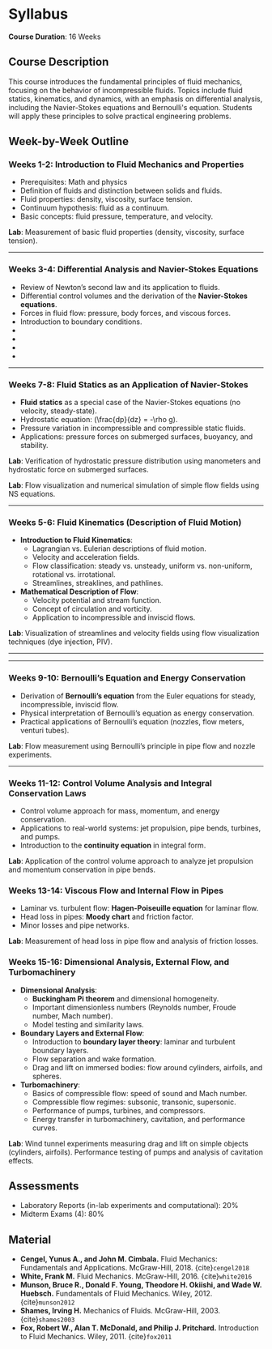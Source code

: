# Syllabus
**Course Duration**: 16 Weeks

## Course Description
This course introduces the fundamental principles of fluid mechanics, focusing on the behavior of incompressible fluids. Topics include fluid statics, kinematics, and dynamics, with an emphasis on differential analysis, including the Navier-Stokes equations and Bernoulli's equation. Students will apply these principles to solve practical engineering problems.

## Week-by-Week Outline

### **Weeks 1-2: Introduction to Fluid Mechanics and Properties**
- Prerequisites: Math and physics
- Definition of fluids and distinction between solids and fluids.
- Fluid properties: density, viscosity, surface tension.
- Continuum hypothesis: fluid as a continuum.
- Basic concepts: fluid pressure, temperature, and velocity.

**Lab**: Measurement of basic fluid properties (density, viscosity, surface tension).

---

### **Weeks 3-4: Differential Analysis and Navier-Stokes Equations**
- Review of Newton’s second law and its application to fluids.
- Differential control volumes and the derivation of the **Navier-Stokes equations**.
- Forces in fluid flow: pressure, body forces, and viscous forces.
- Introduction to boundary conditions.
-
-
-
-


---

### **Weeks 7-8: Fluid Statics as an Application of Navier-Stokes**
- **Fluid statics** as a special case of the Navier-Stokes equations (no velocity, steady-state).
- Hydrostatic equation: \(\frac{dp}{dz} = -\rho g\).
- Pressure variation in incompressible and compressible static fluids.
- Applications: pressure forces on submerged surfaces, buoyancy, and stability.

**Lab**: Verification of hydrostatic pressure distribution using manometers and hydrostatic force on submerged surfaces.


**Lab**: Flow visualization and numerical simulation of simple flow fields using NS equations.

---

### **Weeks 5-6: Fluid Kinematics (Description of Fluid Motion)**
- **Introduction to Fluid Kinematics**:
    - Lagrangian vs. Eulerian descriptions of fluid motion.
    - Velocity and acceleration fields.
    - Flow classification: steady vs. unsteady, uniform vs. non-uniform, rotational vs. irrotational.
    - Streamlines, streaklines, and pathlines.
- **Mathematical Description of Flow**:
    - Velocity potential and stream function.
    - Concept of circulation and vorticity.
    - Application to incompressible and inviscid flows.

**Lab**: Visualization of streamlines and velocity fields using flow visualization techniques (dye injection, PIV).

---

---

### **Weeks 9-10: Bernoulli’s Equation and Energy Conservation**
- Derivation of **Bernoulli’s equation** from the Euler equations for steady, incompressible, inviscid flow.
- Physical interpretation of Bernoulli’s equation as energy conservation.
- Practical applications of Bernoulli’s equation (nozzles, flow meters, venturi tubes).

**Lab**: Flow measurement using Bernoulli’s principle in pipe flow and nozzle experiments.

---

### **Weeks 11-12: Control Volume Analysis and Integral Conservation Laws**
- Control volume approach for mass, momentum, and energy conservation.
- Applications to real-world systems: jet propulsion, pipe bends, turbines, and pumps.
- Introduction to the **continuity equation** in integral form.

**Lab**: Application of the control volume approach to analyze jet propulsion and momentum conservation in pipe bends.


### **Weeks 13-14: Viscous Flow and Internal Flow in Pipes**
- Laminar vs. turbulent flow: **Hagen-Poiseuille equation** for laminar flow.
- Head loss in pipes: **Moody chart** and friction factor.
- Minor losses and pipe networks.

**Lab**: Measurement of head loss in pipe flow and analysis of friction losses.


### **Weeks 15-16: Dimensional Analysis, External Flow, and Turbomachinery**
- **Dimensional Analysis**:
    - **Buckingham Pi theorem** and dimensional homogeneity.
    - Important dimensionless numbers (Reynolds number, Froude number, Mach number).
    - Model testing and similarity laws.
- **Boundary Layers and External Flow**:
    - Introduction to **boundary layer theory**: laminar and turbulent boundary layers.
    - Flow separation and wake formation.
    - Drag and lift on immersed bodies: flow around cylinders, airfoils, and spheres.
- **Turbomachinery**:
    - Basics of compressible flow: speed of sound and Mach number.
    - Compressible flow regimes: subsonic, transonic, supersonic.
    - Performance of pumps, turbines, and compressors.
    - Energy transfer in turbomachinery, cavitation, and performance curves.

**Lab**: Wind tunnel experiments measuring drag and lift on simple objects (cylinders, airfoils). Performance testing of pumps and analysis of cavitation effects.


## Assessments
- Laboratory Reports (in-lab experiments and computational): 20%
- Midterm Exams (4): 80%

## Material

- **Cengel, Yunus A., and John M. Cimbala.** Fluid Mechanics: Fundamentals and Applications. McGraw-Hill, 2018. {cite}`cengel2018`
- **White, Frank M.** Fluid Mechanics. McGraw-Hill, 2016. {cite}`white2016`
- **Munson, Bruce R., Donald F. Young, Theodore H. Okiishi, and Wade W. Huebsch.** Fundamentals of Fluid Mechanics. Wiley, 2012. {cite}`munson2012`
- **Shames, Irving H.** Mechanics of Fluids. McGraw-Hill, 2003. {cite}`shames2003`
- **Fox, Robert W., Alan T. McDonald, and Philip J. Pritchard.** Introduction to Fluid Mechanics. Wiley, 2011. {cite}`fox2011`
